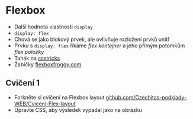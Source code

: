 # Flexbox

- Další hodnota vlastnosti `display`
- `display: flex`
- Chová se jako blokový prvek, ale ovlivňuje rozložení prvků unitř
- Prvku s `display: flex` říkáme _flex kontejner_ a jeho přímým potomkům _flex položky_
- Tahák na [csstricks](https://css-tricks.com/snippets/css/a-guide-to-flexbox/)
- Žabičky [flexboxfroggy.com](https://flexboxfroggy.com/)

## Cvičení 1

- Forkněte si cvičení na Flexbox layout [github.com/Czechitas-podklady-WEB/Cviceni-Flex-layout](https://github.com/Czechitas-podklady-WEB/Cviceni-Flex-layout)
- Upravte CSS, aby výsledek vypadal jako na obrázku
